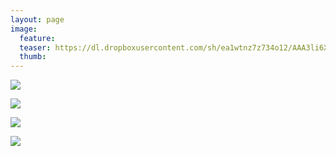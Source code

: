 ```yaml
---
layout: page
image:
  feature:
  teaser: https://dl.dropboxusercontent.com/sh/ea1wtnz7z734o12/AAA3li6XecAW0nGo-Ml-gdV7a/mikin-kuvat/1/DSC26740-245px.jpg
  thumb:
---
```


[![](https://dl.dropboxusercontent.com/sh/ea1wtnz7z734o12/AACusU0wNBvBK6uFo01ZNXG8a/mikin-kuvat/1/DSC26928-800px.jpg)](https://dl.dropboxusercontent.com/sh/ea1wtnz7z734o12/AAAnFpETOwVgSogBe2GF0gJaa/mikin-kuvat/1/DSC26928.jpg)

[![](https://dl.dropboxusercontent.com/sh/ea1wtnz7z734o12/AAAUA5JsKTKhMqlK2zkPbqkUa/mikin-kuvat/1/DSC26923-800px.jpg)](https://dl.dropboxusercontent.com/sh/ea1wtnz7z734o12/AAA70VPNzppfXcEfO6W9f_Wta/mikin-kuvat/1/DSC26923.jpg)

[![](https://dl.dropboxusercontent.com/sh/ea1wtnz7z734o12/AAB_T5f7gtIdYanvB4PtvPlHa/mikin-kuvat/1/DSC26761-800px.jpg)](https://dl.dropboxusercontent.com/sh/ea1wtnz7z734o12/AAALkDJoyItRuDSFSQ2acX3za/mikin-kuvat/1/DSC26761.jpg)

[![](https://dl.dropboxusercontent.com/sh/ea1wtnz7z734o12/AADsfG4MMX64vvf5zmYi3duea/mikin-kuvat/1/DSC26740-800px.jpg)](https://dl.dropboxusercontent.com/sh/ea1wtnz7z734o12/AAAoM7J9uyeQVvGioXe5P87wa/mikin-kuvat/1/DSC26740.jpg)

